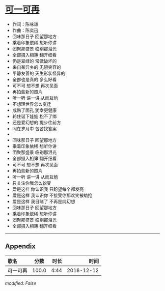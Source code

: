 # [可一可再](https://music.163.com/song?id=1300423074)

* 作词：陈咏谦
* 作曲：陈奕迅
* 回味那日子 回望那地方
* 乘着印象依稀 想听你讲
* 团聚那盛景 临别那泪光
* 全部摄入相簿 翻开细看
* 仍是翠绿的 常做破坏的
* 来自某异乡的 无限笑容的
* 平静友善的  天生形状怪异的
* 全部也是真的 多么好看
* 可不可 想不想 再次见面
* 再拍些新的照片
* 听一听 讲一讲 从而互勉
* 不想理世界怎么变迁
* 成熟了面孔 犹幸更健康
* 轮住诞下娃娃 松不了绑
* 还是爱幻想的 提步往前方
* 同在岁月中 苦苦找答案
* 
* 回味那日子 回望那地方
* 乘着印象依稀 想听你讲
* 团聚那盛景 临别那泪光
* 全部摄入相簿 翻开细看
* 可不可 想不想 再次见面
* 再拍些新的照片
* 听一听 讲一讲 从而互勉
* 只关注你我怎么蜕变
* 爱是这样 你认识我 只盼望每个都发亮
* 爱是这样 我认识你 不接受你那欢笑被劫抢
* 爱是这样 我目睹了 不再是纯幻想
* 回味那日子 回望那地方
* 乘着印象依稀 想听你讲
* 团聚那盛景 临别那泪光
* 全部摄入相簿 翻开细看


---

## Appendix

|歌名|分数|时长|时间|
|:---|:---:|---:|---:|
|可一可再|100.0|4:44|2018-12-12

*modified: False*